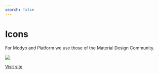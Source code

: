 ```yaml
---
search: false
---
```


# Icons

For Modyo and Platform we use those of the Material Design Community.

<img src="https://cloud.modyocdn.com/uploads/23b0533d-7127-4ccd-9b95-1c768428935d/original/icons.svg" style="margin-left: 0;">

[Visit site](https://materialdesignicons.com/)
